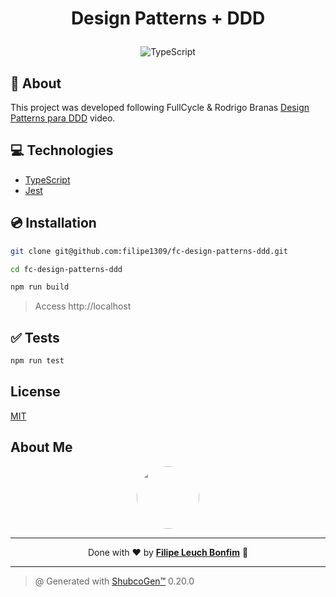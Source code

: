 # <p align="center">Design Patterns + DDD</p>

<p align="center">
    <img src="https://img.shields.io/badge/Tools-TypeScript-informational?style=flat-square&logo=typescript&color=3178C6" alt="TypeScript" />
</p>

## 💬 About

This project was developed following FullCycle & Rodrigo Branas [Design Patterns para DDD](https://www.youtube.com/watch?v=aBZvS-1N_ys&ab_channel=FullCycle) video.

## :computer: Technologies

- [TypeScript](https://www.typescriptlang.org/)
- [Jest](https://jestjs.io/)

## :cd: Installation

```sh
git clone git@github.com:filipe1309/fc-design-patterns-ddd.git
```

```sh
cd fc-design-patterns-ddd
```

```sh
npm run build
```

<!-- ## :runner: Running

```sh
npm start
``` -->

> Access http://localhost

## :white_check_mark: Tests

```sh
npm run test
```

<!--
## Contributing

Pull requests are welcome. For major changes, please open an issue first to discuss what you would like to change.

Please make sure to update tests as appropriate. -->

## License

[MIT](https://choosealicense.com/licenses/mit/)

## About Me

<p align="center">
    <a style="font-weight: bold" href="https://www.linkedin.com/in/filipe1309/">
    <img style="border-radius:50%" width="100px; "src="https://github.com/filipe1309.png"/>
    </a>
</p>

---

<p align="center">
    Done with ♥ by <a style="font-weight: bold" href="https://www.linkedin.com/in/filipe1309/">Filipe Leuch Bonfim</a> 🖖
</p>

---

> @ Generated with [ShubcoGen™](https://github.com/filipe1309/shubcogen) 0.20.0
